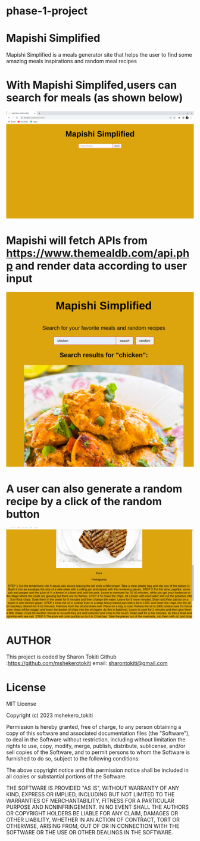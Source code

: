 # phase-1-project
# Mapishi Simplified
Mapishi Simplified is a meals generator site that helps the user to find some amazing meals inspirations and random meal recipes

# With Mapishi Simplifed,users can search for meals (as shown below)
![A screenshot of mapishi site](assets/Screenshot%20from%202023-04-06%2011-45-12.png)

# Mapishi will fetch APIs from https://www.themealdb.com/api.php and render data according to user input
![A screenshot of mapishi site](assets/Screenshot%20from%202023-04-07%2014-24-16.png)

# A user can also generate a random recipe by a click of the random button
![A screenshot of mapishi site](assets/Screenshot%20from%202023-04-07%2014-32-12.png)

# AUTHOR
This project is coded by Sharon Tokiti
 Github :https://github.com/mshekerotokiti
 email: sharontokiti@gmail.com 

 # License
 MIT License

Copyright (c) 2023 mshekero_tokiti

Permission is hereby granted, free of charge, to any person obtaining a copy
of this software and associated documentation files (the "Software"), to deal
in the Software without restriction, including without limitation the rights
to use, copy, modify, merge, publish, distribute, sublicense, and/or sell
copies of the Software, and to permit persons to whom the Software is
furnished to do so, subject to the following conditions:

The above copyright notice and this permission notice shall be included in all
copies or substantial portions of the Software.

THE SOFTWARE IS PROVIDED "AS IS", WITHOUT WARRANTY OF ANY KIND, EXPRESS OR
IMPLIED, INCLUDING BUT NOT LIMITED TO THE WARRANTIES OF MERCHANTABILITY,
FITNESS FOR A PARTICULAR PURPOSE AND NONINFRINGEMENT. IN NO EVENT SHALL THE
AUTHORS OR COPYRIGHT HOLDERS BE LIABLE FOR ANY CLAIM, DAMAGES OR OTHER
LIABILITY, WHETHER IN AN ACTION OF CONTRACT, TORT OR OTHERWISE, ARISING FROM,
OUT OF OR IN CONNECTION WITH THE SOFTWARE OR THE USE OR OTHER DEALINGS IN THE
SOFTWARE.


